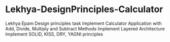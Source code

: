 # Lekhya-DesignPrinciples-Calculator
Lekhya Epam Design principles task
Implement Calculator Application with Add, Divide, Multiply and Subtract Methods
Implement Layered Architecture
Implement SOLID, KISS, DRY, YAGNI principles
